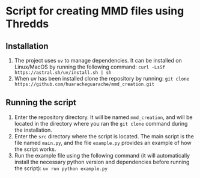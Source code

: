# Script for creating MMD files using Thredds

## Installation

1. The project uses `uv` to manage dependencies. It can be installed on Linux/MacOS by running the following command: `curl -LsSf https://astral.sh/uv/install.sh | sh`
2. When uv has been installed clone the repository by running: `git clone https://github.com/huaracheguarache/mmd_creation.git`

## Running the script

1. Enter the repository directory. It will be named `mmd_creation`, and will be located in the directory where you ran the `git clone` command during the installation.
2. Enter the `src` directory where the script is located. The main script is the file named `main.py`, and the file `example.py` provides an example of how the script works.
3. Run the example file using the following command (it will automatically install the necessary python version and dependencies before running the script): `uv run python example.py`